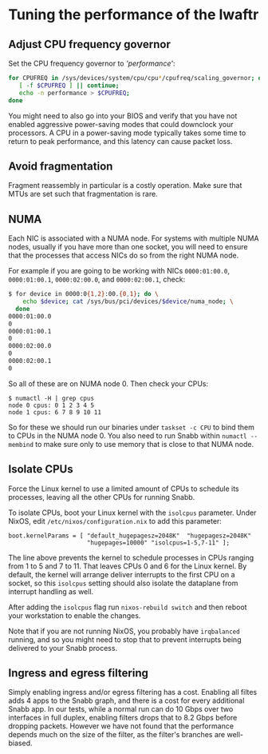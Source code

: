 # Tuning the performance of the lwaftr

## Adjust CPU frequency governor

Set the CPU frequency governor to _'performance'_:

```bash
for CPUFREQ in /sys/devices/system/cpu/cpu*/cpufreq/scaling_governor; do
   [ -f $CPUFREQ ] || continue;
   echo -n performance > $CPUFREQ;
done
```

You might need to also go into your BIOS and verify that you have not
enabled aggressive power-saving modes that could downclock your
processors.  A CPU in a power-saving mode typically takes some time to
return to peak performance, and this latency can cause packet loss.

## Avoid fragmentation

Fragment reassembly in particular is a costly operation.  Make sure that
MTUs are set such that fragmentation is rare.

## NUMA

Each NIC is associated with a NUMA node.  For systems with multiple NUMA
nodes, usually if you have more than one socket, you will need to ensure
that the processes that access NICs do so from the right NUMA node.

For example if you are going to be working with NICs `0000:01:00.0`,
`0000:01:00.1`, `0000:02:00.0`, and `0000:02:00.1`, check:

```bash
$ for device in 0000:0{1,2}:00.{0,1}; do \
    echo $device; cat /sys/bus/pci/devices/$device/numa_node; \
  done
0000:01:00.0
0
0000:01:00.1
0
0000:02:00.0
0
0000:02:00.1
0
```

So all of these are on NUMA node 0.  Then check your CPUs:

```
$ numactl -H | grep cpus
node 0 cpus: 0 1 2 3 4 5
node 1 cpus: 6 7 8 9 10 11
```

So for these we should run our binaries under `taskset -c CPU` to bind
them to CPUs in the NUMA node 0.  You also need to run Snabb within
`numactl --membind` to make sure only to use memory that is close to
that NUMA node.

## Isolate CPUs

Force the Linux kernel to use a limited amount of CPUs to schedule its
processes, leaving all the other CPUs for running Snabb.

To isolate CPUs, boot your Linux kernel with the `isolcpus` parameter.
Under NixOS, edit `/etc/nixos/configuration.nix` to add this parameter:

```
boot.kernelParams = [ "default_hugepagesz=2048K"  "hugepagesz=2048K"
                      "hugepages=10000" "isolcpus=1-5,7-11" ];
```

The line above prevents the kernel to schedule processes in CPUs ranging
from 1 to 5 and 7 to 11. That leaves CPUs 0 and 6 for the Linux kernel.
By default, the kernel will arrange deliver interrupts to the first CPU
on a socket, so this `isolcpus` setting should also isolate the
dataplane from interrupt handling as well.

After adding the `isolcpus` flag run `nixos-rebuild switch` and then reboot 
your workstation to enable the changes.

Note that if you are not running NixOS, you probably have `irqbalanced`
running, and so you might need to stop that to prevent interrupts being
delivered to your Snabb process.

## Ingress and egress filtering

Simply enabling ingress and/or egress filtering has a cost.  Enabling
all filtes adds 4 apps to the Snabb graph, and there is a cost for every
additional Snabb app.  In our tests, while a normal run can do 10 Gbps
over two interfaces in full duplex, enabling filters drops that to 8.2
Gbps before dropping packets.  However we have not found that the
performance depends much on the size of the filter, as the filter's
branches are well-biased.
